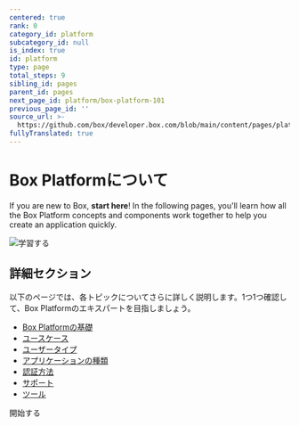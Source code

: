 ```yaml
---
centered: true
rank: 0
category_id: platform
subcategory_id: null
is_index: true
id: platform
type: page
total_steps: 9
sibling_id: pages
parent_id: pages
next_page_id: platform/box-platform-101
previous_page_id: ''
source_url: >-
  https://github.com/box/developer.box.com/blob/main/content/pages/platform/index.md
fullyTranslated: true
---
```

# Box Platformについて

If you are new to Box, **start here**! In the following pages, you'll learn how all the Box Platform concepts and components work together to help you create an application quickly.

<!-- To kick off your learning journey, checkout this video for an overview on everything Box Platform. -->

<ImageFrame center>

![学習する](images/header.png)

</ImageFrame>

<!-- REPLACE ABOVE IMAGE WITH VIDEO -->

## 詳細セクション

以下のページでは、各トピックについてさらに詳しく説明します。1つ1つ確認して、Box Platformのエキスパートを目指しましょう。

* [Box Platformの基礎][platform101]
* [ユースケース][usecases]
* [ユーザータイプ][usertypes]
* [アプリケーションの種類][apptypes]
* [認証方法][authtypes]
* [サポート][support]
* [ツール][tools]

<Next>

開始する

</Next>

[platform101]: page://platform/box-platform-101

[usecases]: page://platform/use-cases

[usertypes]: page://platform/user-types

[apptypes]: page://platform/application-types

[authtypes]: page://platform/authentication-methods

[support]: page://platform/support

[tools]: page://platform/tools

